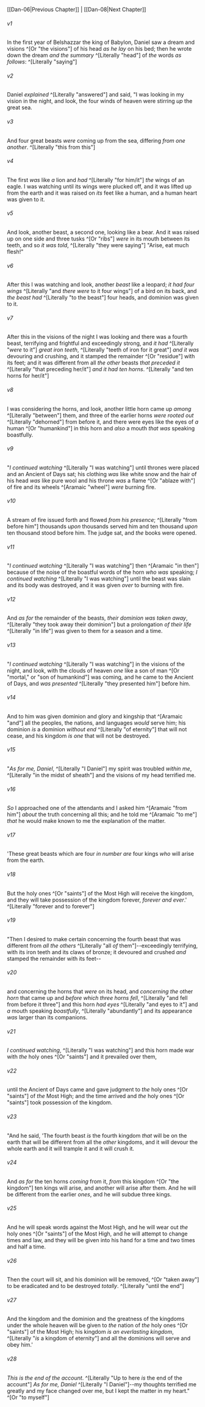 ﻿---
aliases:
  - Daniel 7
---

[[Dan-06|Previous Chapter]] | [[Dan-08|Next Chapter]]

###### v1
In the first year of Belshazzar the king of Babylon, Daniel saw a dream and visions ^[Or "the visions"] of his head _as he lay_ on his bed; then he wrote down the dream _and_ _the_ _summary_ ^[Literally "head"] of _the_ words _as follows_: ^[Literally "saying"]

###### v2
Daniel _explained_ ^[Literally "answered"] and said, "I was looking in my vision in the night, and look, the four winds of heaven were stirring _up_ the great sea.

###### v3
And four great beasts _were_ coming up from the sea, differing _from one another_. ^[Literally "this from this"]

###### v4
The first _was_ like _a_ lion and _had_ ^[Literally "for him/it"] _the_ wings of an eagle. I was watching until its wings were plucked off, and it was lifted up from the earth and it was raised on _its_ feet like a human, and a human heart was given to it.

###### v5
And look, another beast, a second one, looking like a bear. And it was raised up on one side and three tusks ^[Or "ribs"] _were_ in its mouth between its teeth, and so _it was told_, ^[Literally "they were saying"] "Arise, eat much flesh!"

###### v6
After this I was watching and look, another _beast_ like a leopard; _it had four wings_ ^[Literally "and _there were_ to it four wings"] of a bird on its back, and _the beast had_ ^[Literally "to the beast"] four heads, and dominion was given to it.

###### v7
After this in the visions of the night I was looking and there was a fourth beast, terrifying and frightful and exceedingly strong, and _it had_ ^[Literally "_were_ to it"] _great iron teeth_, ^[Literally "teeth of iron for it great"] _and it was_ devouring and crushing, and it stamped the remainder ^[Or "residue"] with its feet; and it was different from all _the other_ beasts _that preceded it_ ^[Literally "that preceding her/it"] _and it had ten horns_. ^[Literally "and ten horns for her/it"]

###### v8
I was considering the horns, and look, another little horn came up _among_ ^[Literally "between"] them, and three of the earlier horns _were rooted out_ ^[Literally "dehorned"] from before it, and there were eyes like the eyes of _a_ human ^[Or "humankind"] in this horn and _also_ a mouth _that was_ speaking boastfully.

###### v9
"_I continued watching_ ^[Literally "I was watching"] until thrones were placed and an Ancient of Days sat; his clothing _was_ like white snow and the hair of his head _was_ like pure wool and his throne _was_ a flame ^[Or "ablaze with"] of fire and its wheels ^[Aramaic "wheel"] _were_ burning fire.

###### v10
A stream of fire issued forth and flowed _from his presence_; ^[Literally "from before him"] thousands _upon_ thousands served him and ten thousand _upon_ ten thousand stood before him. The judge sat, and _the_ books were opened.

###### v11
"_I continued watching_ ^[Literally "I was watching"] then ^[Aramaic "in then"] because of the noise of the boastful words of the horn _who was_ speaking; _I continued watching_ ^[Literally "I was watching"] until the beast was slain and its body was destroyed, and it was given _over_ to burning with fire.

###### v12
And _as for_ the remainder of the beasts, _their dominion was taken away_, ^[Literally "they took away their dominion"] but a prolongation _of their life_ ^[Literally "in life"] was given to them for a season and a time.

###### v13
"_I continued watching_ ^[Literally "I was watching"] in the visions of the night, and look, with the clouds of heaven _one_ like a son of man ^[Or "mortal," or "son of humankind"] was coming, and he came to the Ancient of Days, and _was presented_ ^[Literally "they presented him"] before him.

###### v14
And to him was given dominion and glory and kingship that ^[Aramaic "and"] all the peoples, the nations, and languages _would_ serve him; his dominion _is_ a dominion _without end_ ^[Literally "of eternity"] that will not cease, and his kingdom _is one_ that will not be destroyed.

###### v15
"_As for me, Daniel_, ^[Literally "I Daniel"] my spirit was troubled _within me_, ^[Literally "in the midst of sheath"] and the visions of my head terrified me.

###### v16
_So_ I approached one of the attendants and I asked him ^[Aramaic "from him"] _about_ the truth concerning all this; and he told me ^[Aramaic "to me"] _that_ he would make known to me the explanation of the matter.

###### v17
'These great beasts which are four _in number_ _are_ four kings _who_ will arise from the earth.

###### v18
But the holy ones ^[Or "saints"] of the Most High will receive the kingdom, and they will take possession of the kingdom forever, _forever and ever_.' ^[Literally "forever and to forever"]

###### v19
"Then I desired to make certain concerning the fourth beast that was different from _all the others_ ^[Literally "all _of_ them"]--exceedingly terrifying, with its iron teeth and its claws of bronze; it devoured and crushed _and_ stamped the remainder with its feet--

###### v20
and concerning the horns that _were_ on its head, and _concerning_ _the_ other _horn_ that came up and _before which three horns fell_, ^[Literally "and fell from before it three"] and this horn _had eyes_ ^[Literally "and eyes to it"] and _a_ mouth speaking _boastfully_, ^[Literally "abundantly"] and its appearance _was_ larger than its companions.

###### v21
_I continued watching_, ^[Literally "I was watching"] and this horn made war with _the_ holy ones ^[Or "saints"] and it prevailed over them,

###### v22
until the Ancient of Days came and gave judgment to _the_ holy ones ^[Or "saints"] of _the_ Most High; and the time arrived and _the_ holy ones ^[Or "saints"] took possession of the kingdom.

###### v23
"And he said, 'The fourth beast _is_ the fourth kingdom _that_ will be on the earth that will be different from all the _other_ kingdoms, and it will devour the whole earth and it will trample it and it will crush it.

###### v24
And _as for_ the ten horns _coming_ from it, _from_ this kingdom ^[Or "the kingdom"] ten kings will arise, and another will arise after them. And he will be different from the earlier _ones_, and he will subdue three kings.

###### v25
And he will speak words against the Most High, and he will wear out _the_ holy ones ^[Or "saints"] of the Most High, and he will attempt to change times and law, and they will be given into his hand for a time and two times and half a time.

###### v26
Then the court will sit, and his dominion will be removed, ^[Or "taken away"] to be eradicated and to be destroyed _totally_. ^[Literally "until the end"]

###### v27
And the kingdom and the dominion and the greatness of the kingdoms under the whole heaven will be given to _the_ nation of _the_ holy ones ^[Or "saints"] of the Most High; his kingdom _is an everlasting kingdom_, ^[Literally "_is_ a kingdom of eternity"] and all the dominions will serve and obey him.'

###### v28
_This is the end of the account_. ^[Literally "Up to here _is_ the end of the account"] _As for me, Daniel_ ^[Literally "I Daniel"]--my thoughts terrified me greatly and my face changed over me, but I kept the matter in my heart." ^[Or "to myself"]